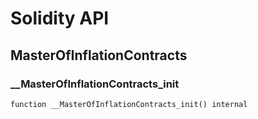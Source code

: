 # Solidity API

## MasterOfInflationContracts

### __MasterOfInflationContracts_init

```solidity
function __MasterOfInflationContracts_init() internal
```


